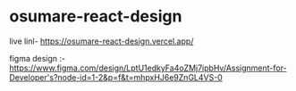 # osumare-react-design

live linl- https://osumare-react-design.vercel.app/

figma design :- https://www.figma.com/design/LptU1edkyFa4oZMj7ipbHv/Assignment-for-Developer's?node-id=1-2&p=f&t=mhpxHJ6e9ZnGL4VS-0


